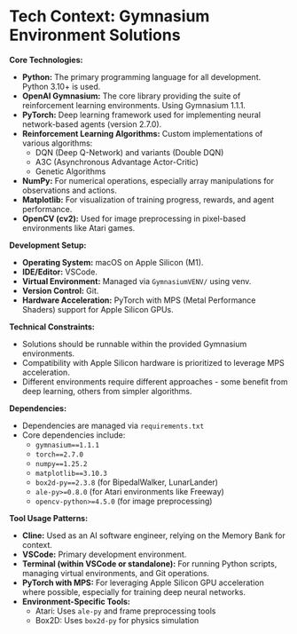 # Tech Context: Gymnasium Environment Solutions

**Core Technologies:**
- **Python:** The primary programming language for all development. Python 3.10+ is used.
- **OpenAI Gymnasium:** The core library providing the suite of reinforcement learning environments. Using Gymnasium 1.1.1.
- **PyTorch:** Deep learning framework used for implementing neural network-based agents (version 2.7.0).
- **Reinforcement Learning Algorithms:** Custom implementations of various algorithms:
  - DQN (Deep Q-Network) and variants (Double DQN)
  - A3C (Asynchronous Advantage Actor-Critic)
  - Genetic Algorithms
- **NumPy:** For numerical operations, especially array manipulations for observations and actions.
- **Matplotlib:** For visualization of training progress, rewards, and agent performance.
- **OpenCV (cv2):** Used for image preprocessing in pixel-based environments like Atari games.

**Development Setup:**
- **Operating System:** macOS on Apple Silicon (M1).
- **IDE/Editor:** VSCode.
- **Virtual Environment:** Managed via `GymnasiumVENV/` using venv.
- **Version Control:** Git.
- **Hardware Acceleration:** PyTorch with MPS (Metal Performance Shaders) support for Apple Silicon GPUs.

**Technical Constraints:**
- Solutions should be runnable within the provided Gymnasium environments.
- Compatibility with Apple Silicon hardware is prioritized to leverage MPS acceleration.
- Different environments require different approaches - some benefit from deep learning, others from simpler algorithms.

**Dependencies:**
- Dependencies are managed via `requirements.txt`
- Core dependencies include:
  - `gymnasium==1.1.1`
  - `torch==2.7.0`
  - `numpy==1.25.2`
  - `matplotlib==3.10.3`
  - `box2d-py==2.3.8` (for BipedalWalker, LunarLander)
  - `ale-py>=0.8.0` (for Atari environments like Freeway)
  - `opencv-python>=4.5.0` (for image preprocessing)

**Tool Usage Patterns:**
- **Cline:** Used as an AI software engineer, relying on the Memory Bank for context.
- **VSCode:** Primary development environment.
- **Terminal (within VSCode or standalone):** For running Python scripts, managing virtual environments, and Git operations.
- **PyTorch with MPS:** For leveraging Apple Silicon GPU acceleration where possible, especially for training deep neural networks.
- **Environment-Specific Tools:**
  - Atari: Uses `ale-py` and frame preprocessing tools
  - Box2D: Uses `box2d-py` for physics simulation
